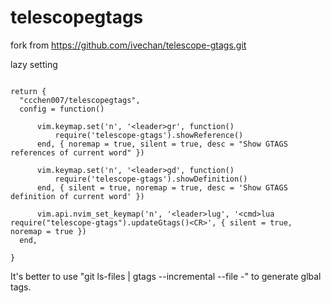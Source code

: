 # telescopegtags

fork from  https://github.com/ivechan/telescope-gtags.git

lazy setting
```

return {
  "ccchen007/telescopegtags",
  config = function()

      vim.keymap.set('n', '<leader>gr', function()
          require('telescope-gtags').showReference()
      end, { noremap = true, silent = true, desc = "Show GTAGS references of current word" })

      vim.keymap.set('n', '<leader>gd', function()
          require('telescope-gtags').showDefinition()
      end, { silent = true, noremap = true, desc = 'Show GTAGS definition of current word' })

      vim.api.nvim_set_keymap('n', '<leader>lug', '<cmd>lua require("telescope-gtags").updateGtags()<CR>', { silent = true, noremap = true })
  end,

}

```

It's better to use "git ls-files | gtags --incremental --file -" to generate glbal tags.
